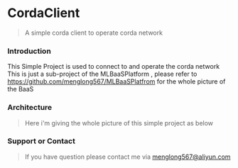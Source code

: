 # CordaClient
> A simple corda client to operate corda network

### Introduction
This Simple Project is used to connect to and operate the corda network 
This is just a sub-project of the MLBaaSPlatform , please refer to https://github.com/menglong567/MLBaaSPlatfrom for the whole picture of the BaaS
### Architecture
> Here i'm giving the whole picture of this simple project as below

### Support or Contact
> If you have question please contact me via menglong567@aliyun.com
